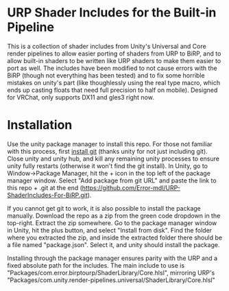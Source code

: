 # URP Shader Includes for the Built-in Pipeline

This is a collection of shader includes from Unity's Universal and Core render pipelines to allow easier porting of shaders from URP to BiRP, and to allow built-in shaders to be written like URP shaders to make them easier to port as well. The includes have been modified to not cause errors with the BiRP (though not everything has been tested) and to fix some horrible mistakes on unity's part (like thoughlessly using the real type macro, which ends up casting floats that need full precision to half on mobile). Designed for VRChat, only supports DX11 and gles3 right now.

# Installation

Use the unity package manager to install this repo. For those not familiar with this process, first [install git](https://git-scm.com/download/win) (thanks unity for not just including git). Close unity and unity hub, and kill any remaining unity processes to ensure unity fully restarts (otherwise it won't find the git install). In Unity, go to Window->Package Manager, hit the + icon in the top left of the package manager window. Select "Add package from git URL" and paste the link to this repo + .git at the end (https://github.com/Error-mdl/URP-ShaderIncludes-For-BiRP.git).

If you cannot get git to work, it is also possible to install the package manually. Download the repo as a zip from the green code dropdown in the top-right. Extract the zip somewhere. Go to the package manager window in Unity, hit the plus button, and select "Install from disk". Find the folder where you extracted the zip, and inside the extracted folder there should be a file named "package.json". Select it, and unity should install the package.

Installing through the package manager ensures parity with the URP and a fixed absolute path for the includes. The main include to use is "Packages/com.error.birptourp/ShaderLibrary/Core.hlsl", mirroring URP's "Packages/com.unity.render-pipelines.universal/ShaderLibrary/Core.hlsl"
